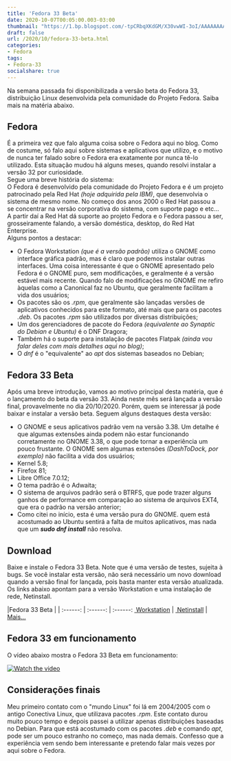```yaml
---
title: 'Fedora 33 Beta'
date: 2020-10-07T00:05:00.003-03:00
thumbnail: "https://1.bp.blogspot.com/-tpCRbqXKdGM/X30vwWI-3oI/AAAAAAAAQOc/CQcSwFz16IgOe_jJkyHzhPf1q8hh5_nFQCNcBGAsYHQ/s16000/Fedora%2B33%2BBeta.png"
draft: false
url: /2020/10/fedora-33-beta.html
categories:
- Fedora
tags: 
- Fedora-33
socialshare: true
---
```


Na semana passada foi disponibilizada a versão beta do Fedora 33, distribuição Linux desenvolvida pela comunidade do Projeto Fedora. Saiba mais na matéria abaixo.

<!--more-->

## Fedora

  
É a primeira vez que falo alguma coisa sobre o Fedora aqui no blog. Como de costume, só falo aqui sobre sistemas e aplicativos que utilizo, e o motivo de nunca ter falado sobre o Fedora era exatamente por nunca tê-lo utilizado. Esta situação mudou há alguns meses, quando resolvi instalar a versão 32 por curiosidade.  
Segue uma breve história do sistema:  
O Fedora é desenvolvido pela comunidade do Projeto Fedora e é um projeto patrocinado pela Red Hat _(hoje adquirida pela IBM)_, que desenvolvia o sistema de mesmo nome. No começo dos anos 2000 o Red Hat passou a se concentrar na versão corporativa do sistema, com suporte pago e etc... A partir daí a Red Hat dá suporte ao projeto Fedora e o Fedora passou a ser, grosseiramente falando, a versão doméstica, desktop, do Red Hat Enterprise.  
Alguns pontos a destacar:

*   O Fedora Workstation _(que é a versão padrão)_ utiliza o GNOME como interface gráfica padrão, mas é claro que podemos instalar outras interfaces. Uma coisa interessante é que o GNOME apresentado pelo Fedora é o GNOME puro, sem modificações, e geralmente é a versão estável mais recente. Quando falo de modificações no GNOME me refiro àquelas como a Canonical faz no Ubuntu, que geralmente facilitam a vida dos usuários;
*   Os pacotes são os _.rpm_, que geralmente são lançadas versões de aplicativos conhecidos para este formato, até mais que para os pacotes _.deb_. Os pacotes _.rpm_ são utilizados por diversas distribuições;
*   Um dos gerenciadores de pacote do Fedora _(equivalente ao Synaptic do Debian e Ubuntu)_ é o DNF Dragora;
*   Também há o suporte para instalação de pacotes Flatpak _(ainda vou falar deles com mais detalhes aqui no blog)_;
*   O _dnf_ é o "equivalente" ao _apt_ dos sistemas baseados no Debian;

  

## Fedora 33 Beta

  
Após uma breve introdução, vamos ao motivo principal desta matéria, que é o lançamento do beta da versão 33. Ainda neste mês será lançada a versão final, provavelmente no dia 20/10/2020. Porém, quem se interessar já pode baixar e instalar a versão beta. Seguem alguns destaques desta versão:  

*   O GNOME e seus aplicativos padrão vem na versão 3.38. Um detalhe é que algumas extensões ainda podem não estar funcionando corretamente no GNOME 3.38, o que pode tornar a experiência um pouco frustante. O GNOME sem algumas extensões _(DashToDock, por exemplo)_ não facilita a vida dos usuários;
*   Kernel 5.8;
*   Firefox 81;
*   Libre Office 7.0.12;
*   O tema padrão é o Adwaita;
*   O sistema de arquivos padrão será o BTRFS, que pode trazer alguns ganhos de performance em comparação ao sistema de arquivos EXT4, que era o padrão na versão anterior;
*   Como citei no início, esta é uma versão pura do GNOME. quem está acostumado ao Ubuntu sentirá a falta de muitos aplicativos, mas nada que um _**sudo dnf install**_ não resolva.

  

## Download

  
Baixe e instale o Fedora 33 Beta. Note que é uma versão de testes, sujeita à bugs. Se você instalar esta versão, não será necessário um novo download quando a versão final for lançada, pois basta manter esta versão atualizada. Os links abaixo apontam para a versão Workstation e uma instalação de rede, Netinstall.  
  


 |Fedora 33 Beta | |
:------: | :------: | :------:
[ Workstation](https://download.fedoraproject.org/pub/fedora/linux/releases/test/33_Beta/Workstation/x86_64/iso/Fedora-Workstation-Live-x86_64-33_Beta-1.3.iso) | [ Netinstall](https://download.fedoraproject.org/pub/fedora/linux/releases/test/33_Beta/Everything/x86_64/iso/Fedora-Everything-netinst-x86_64-33_Beta-1.3.iso) | [Mais...](https://getfedora.org/workstation/download/)

## Fedora 33 em funcionamento

  
O vídeo abaixo mostra o Fedora 33 Beta em funcionamento:  
  
  
[![Watch the video](https://img.youtube.com/vi/VjrA-95GH-I.jpg)](https://www.youtube.com/embed/VjrA-95GH-I)
## Considerações finais

  
Meu primeiro contato com o "mundo Linux" foi lá em 2004/2005 com o antigo Conectiva Linux, que utilizava pacotes _.rpm_. Este contato durou muito pouco tempo e depois passei a utilizar apenas distribuições baseadas no Debian. Para que está acostumado com os pacotes _.deb_ e comando _apt_, pode ser um pouco estranho no começo, mas nada demais. Confesso que a experiência vem sendo bem interessante e pretendo falar mais vezes por aqui sobre o Fedora.
